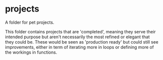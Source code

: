 # projects
A folder for pet projects.

This folder contains projects that are 'completed', meaning they serve their intended purpose 
but aren't necessarily the most refined or elegant that they could be. These would be seen as
'production ready' but could still see improvements, either in term of iterating more in loops
or defining more of the workings in functions.
